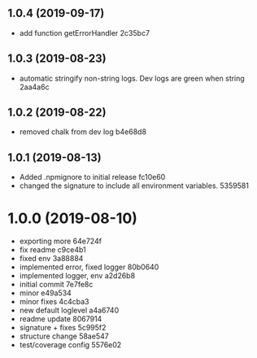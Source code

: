 <a name="1.0.4"></a>
## 1.0.4 (2019-09-17)


* add function getErrorHandler 2c35bc7



<a name="1.0.3"></a>
## 1.0.3 (2019-08-23)


* automatic stringify non-string logs. Dev logs are green when string 2aa4a6c



<a name="1.0.2"></a>
## 1.0.2 (2019-08-22)


* removed chalk from dev log b4e68d8



<a name="1.0.1"></a>
## 1.0.1 (2019-08-13)


* Added .npmignore to initial release fc10e60
* changed the signature to include all environment variables. 5359581



<a name="1.0.0"></a>
# 1.0.0 (2019-08-10)


* exporting more 64e724f
* fix readme c9ce4b1
* fixed env 3a88884
* implemented error, fixed logger 80b0640
* implemented logger, env a2d26b8
* initial commit 7e7fe8c
* minor e49a534
* minor fixes 4c4cba3
* new default loglevel a4a6740
* readme update 8067914
* signature + fixes 5c995f2
* structure change 58ae547
* test/coverage config 5576e02
